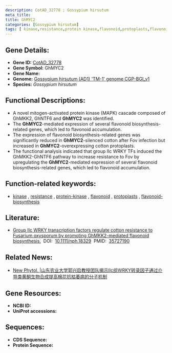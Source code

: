 ```yaml
---
description: CotAD_32778 ; Gossypium hirsutum
meta_title:
title: GhMYC2
categories: [Gossypium hirsutum]
tags: [ kinase,resistance,protein kinase,flavonoid,protoplasts,flavonoid biosynthesis ]
---
```


## Gene Details:
- **Gene ID:**	[CotAD_32778]()
- **Gene Symbol:** GhMYC2
- **Gene Name:** 
- **Genome:** [Gossypium hirsutum (AD1) 'TM-1' genome CGP-BGI_v1]()
- **Species:** *Gossypium hirsutum*

## Functional Descriptions:
   - A novel mitogen-activated protein kinase (MAPK) cascade composed of GhMKK2, GhNTF6 and **GhMYC2** was identified. 
   - The **GhMYC2**-mediated expression of several flavonoid biosynthesis-related genes, which led to flavonoid accumulation.
   - The expression of flavonoid biosynthesis-related genes was significantly reduced in **GhMYC2**-silenced cotton after Fov infection but increased in **GhMYC2**-overexpressing cotton protoplasts.
   - The functional analysis indicated that group IIc WRKY TFs induced the GhMKK2-GhNTF6 pathway to increase resistance to Fov by upregulating the **GhMYC2**-mediated expression of several flavonoid biosynthesis-related genes, which led to flavonoid accumulation.

## Function-related keywords:
   - [kinase](/tags/kinase/)&nbsp;,&nbsp;[resistance](/tags/resistance/)&nbsp;,&nbsp;[protein-kinase](/tags/protein-kinase/)&nbsp;,&nbsp;[flavonoid](/tags/flavonoid/)&nbsp;,&nbsp;[protoplasts](/tags/protoplasts/)&nbsp;,&nbsp;[flavonoid-biosynthesis](/tags/flavonoid-biosynthesis/)

## Literature:
   - [Group IIc WRKY transcription factors regulate cotton resistance to Fusarium oxysporum by promoting GhMKK2-mediated flavonoid biosynthesis.]( https://nph.onlinelibrary.wiley.com/doi/10.1111/nph.18329)&nbsp;&nbsp;DOI:&nbsp;&nbsp;[10.1111/nph.18329](https://nph.onlinelibrary.wiley.com/doi/10.1111/nph.18329)&nbsp;&nbsp;PMID:&nbsp;&nbsp;[35727190](https://pubmed.ncbi.nlm.nih.gov/35727190/)

## Related News:
   - [New Phytol. |山东农业大学郭兴启教授团队揭示ΙΙc组WRKY转录因子通过介导类黄酮生物合成提高棉花抗枯萎病的分子机制](https://mp.weixin.qq.com/s?__biz=Mzg3MDEwNDEyMg==&mid=2247531875&idx=2&sn=21728dbe7e270b65ab78ffe315d58455&chksm=ce90d036f9e75920246f6ad8d2db9039559ca6d67213823e2bb8615ceddaf51bbb2a1a9ea447&scene=27#wechat_redirect)

## Gene Resources:
- **NCBI ID:**  [](https://www.ncbi.nlm.nih.gov/gene/?term=)
- **UniProt accessions:** [](https://www.uniprot.org/uniprotkb//entry)



## Sequences:
- **CDS Sequence:**
- **Protein Sequence:**
